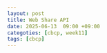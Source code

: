 ```yaml
---
layout: post
title: Web Share API
date: 2025-06-13  09:00 +09:00
categoties: [cbcp, week11]
tags: [cbcp]
---
```


